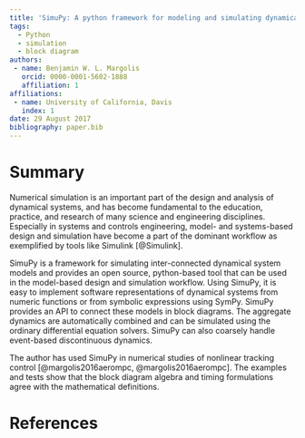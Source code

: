 ```yaml
---
title: 'SimuPy: A python framework for modeling and simulating dynamical systems'
tags:
  - Python
  - simulation
  - block diagram
authors:
 - name: Benjamin W. L. Margolis
   orcid: 0000-0001-5602-1888
   affiliation: 1
affiliations:
 - name: University of California, Davis
   index: 1
date: 29 August 2017
bibliography: paper.bib
---
```


# Summary

Numerical simulation is an important part of the design and analysis of dynamical systems, and has become fundamental to the education, practice, and research of many science and engineering disciplines. Especially in systems and controls engineering, model- and systems-based design and simulation have become a part of the dominant workflow as exemplified by tools like Simulink [@Simulink].

SimuPy is a framework for simulating inter-connected dynamical system models and provides an open source, python-based tool that can be used in the model-based design and simulation workflow. Using SimuPy, it is easy to implement software representations of dynamical systems from numeric functions or from symbolic expressions using SymPy. SimuPy provides an API to connect these models in block diagrams. The aggregate dynamics are automatically combined and can be simulated using the ordinary differential equation solvers. SimuPy can also coarsely handle event-based discontinuous dynamics. 

The author has used SimuPy in numerical studies of nonlinear tracking control [@margolis2016aerompc, @margolis2016aerompc]. The examples and tests show that the block diagram algebra and timing formulations agree with the mathematical definitions.

# References
